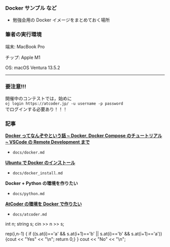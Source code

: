 ### Docker サンプル など

- 勉強会用の Docker イメージをまとめておく場所

### 筆者の実行環境
端末: MacBook Pro

チップ: Apple M1

OS: macOS Ventura 13.5.2

---
### 要注意!!!
開催中のコンテストでは，始めに</br>
```oj login https://atcoder.jp/ -u username -p password```</br>
でログインする必要あり！！！

### 記事

[**Docker ってなんぞやという話 ~ Docker, Docker Compose のチュートリアル ~ VSCode の Remote Development まで**](https://qiita.com/tf63/items/684fe4b818ecd715aed9)

- `docs/docker.md`

[**Ubuntu で Docker のインストール**](https://qiita.com/tf63/items/c21549ba44224722f301)

- `docs/docker_install.md`

**Docker + Python の環境を作りたい**

- `docs/python.md`

[**AtCoder の環境を Docker で作りたい**](https://qiita.com/tf63/items/c93c6f24d73599e637d8)

- `docs/atcoder.md`



int n;
string s;
cin >> n >> s;

rep(i,n-1) {
    if ((s.at(i)=='a' && s.at(i+1)=='b' || s.at(i)=='b' && s.at(i+1)=='a')) {cout << "Yes" << "\n"; return 0;}
}
cout << "No" << "\n";